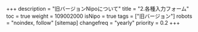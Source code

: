 +++
description = "旧バージョンNipoについて"
title = "2.各種入力フォーム"
toc = true
weight = 109002000
isNipo = true
tags = ["旧バージョン"]
robots = "noindex, follow"
[sitemap]
  changefreq = "yearly"
  priority = 0.2
+++
